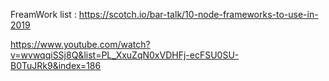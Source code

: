 FreamWork list : 
https://scotch.io/bar-talk/10-node-frameworks-to-use-in-2019






https://www.youtube.com/watch?v=wvwqqiSSj8Q&list=PL_XxuZqN0xVDHFj-ecFSU0SU-B0TuJRk9&index=186